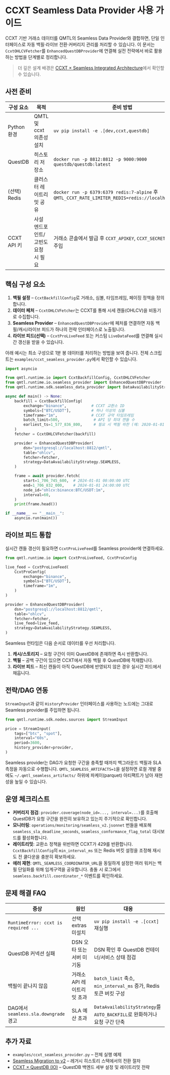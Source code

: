 # CCXT Seamless Data Provider 사용 가이드

CCXT 기반 거래소 데이터를 QMTL의 Seamless Data Provider와 결합하면, 단일 인터페이스로 자동 백필·라이브 전환·커버리지 관리를 처리할 수 있습니다. 이 문서는 `CcxtOHLCVFetcher`를 `EnhancedQuestDBProvider`에 연결해 실전 전략에서 바로 활용하는 방법을 단계별로 정리합니다.

> 더 깊은 설계 배경은 [CCXT × Seamless Integrated Architecture](../architecture/ccxt-seamless-integrated.md)에서 확인할 수 있습니다.

## 사전 준비

| 구성 요소 | 목적 | 준비 방법 |
| --- | --- | --- |
| Python 환경 | QMTL 및 ccxt 의존성 설치 | `uv pip install -e .[dev,ccxt,questdb]` |
| QuestDB | 히스토리 저장소 | `docker run -p 8812:8812 -p 9000:9000 questdb/questdb:latest` |
| (선택) Redis | 클러스터 레이트리밋 공유 | `docker run -p 6379:6379 redis:7-alpine` 후 `QMTL_CCXT_RATE_LIMITER_REDIS=redis://localhost:6379/0` |
| CCXT API 키 | 사설 엔드포인트/고빈도 요청 시 필요 | 거래소 콘솔에서 발급 후 `CCXT_APIKEY`, `CCXT_SECRET` 환경변수로 주입 |

## 핵심 구성 요소

1. **백필 설정** – `CcxtBackfillConfig`로 거래소, 심볼, 타임프레임, 페이징 정책을 정의합니다.
2. **데이터 페처** – `CcxtOHLCVFetcher`는 CCXT를 통해 시세 캔들(OHLCV)을 비동기로 수집합니다.
3. **Seamless Provider** – `EnhancedQuestDBProvider`에 페처를 연결하면 자동 백필/캐시/라이브 피드가 하나의 전략 인터페이스로 노출됩니다.
4. **라이브 피드(선택)** – `CcxtProLiveFeed` 또는 커스텀 `LiveDataFeed`를 연결해 실시간 갱신을 받을 수 있습니다.

아래 예시는 최소 구성으로 1분 봉 데이터를 처리하는 방법을 보여 줍니다. 전체 스크립트는 `examples/ccxt_seamless_provider.py`에서 확인할 수 있습니다.

```python
import asyncio

from qmtl.runtime.io import CcxtBackfillConfig, CcxtOHLCVFetcher
from qmtl.runtime.io.seamless_provider import EnhancedQuestDBProvider
from qmtl.runtime.sdk.seamless_data_provider import DataAvailabilityStrategy

async def main() -> None:
    backfill = CcxtBackfillConfig(
        exchange="binance",           # CCXT 교환소 ID
        symbols=["BTC/USDT"],         # 하나 이상의 심볼
        timeframe="1m",               # CCXT 규약 타임프레임
        batch_limit=500,               # API 당 최대 캔들 수
        earliest_ts=1_577_836_800,     # 필요 시 백필 하한 (예: 2020-01-01 UTC)
    )
    fetcher = CcxtOHLCVFetcher(backfill)

    provider = EnhancedQuestDBProvider(
        dsn="postgresql://localhost:8812/qmtl",
        table="ohlcv",
        fetcher=fetcher,
        strategy=DataAvailabilityStrategy.SEAMLESS,
    )

    frame = await provider.fetch(
        start=1_706_745_600,  # 2024-01-01 00:00:00 UTC
        end=1_706_832_000,    # 2024-01-01 24:00:00 UTC
        node_id="ohlcv:binance:BTC/USDT:1m",
        interval=60,
    )
    print(frame.head())

if __name__ == "__main__":
    asyncio.run(main())
```

## 라이브 피드 통합

실시간 캔들 갱신이 필요하면 `CcxtProLiveFeed`를 Seamless provider에 연결하세요.

```python
from qmtl.runtime.io import CcxtProLiveFeed, CcxtProConfig

live_feed = CcxtProLiveFeed(
    CcxtProConfig(
        exchange="binance",
        symbols=["BTC/USDT"],
        timeframe="1m",
    )
)

provider = EnhancedQuestDBProvider(
    dsn="postgresql://localhost:8812/qmtl",
    table="ohlcv",
    fetcher=fetcher,
    live_feed=live_feed,
    strategy=DataAvailabilityStrategy.SEAMLESS,
)
```

Seamless 런타임은 다음 순서로 데이터를 우선 처리합니다.

1. **캐시/스토리지** – 요청 구간이 이미 QuestDB에 존재하면 즉시 반환합니다.
2. **백필** – 공백 구간이 있으면 CCXT에서 자동 백필 후 QuestDB에 적재합니다.
3. **라이브 피드** – 최신 캔들이 아직 QuestDB에 반영되지 않은 경우 실시간 피드에서 채웁니다.

## 전략/DAG 연동

`StreamInput`과 같이 `HistoryProvider` 인터페이스를 사용하는 노드에는 그대로 Seamless provider를 주입하면 됩니다.

```python
from qmtl.runtime.sdk.nodes.sources import StreamInput

price = StreamInput(
    tags=["btc", "spot"],
    interval="60s",
    period=3600,
    history_provider=provider,
)
```

Seamless provider는 DAG가 요청한 구간을 충족할 때까지 백그라운드 백필과 SLA 측정을 자동으로 수행합니다. `QMTL_SEAMLESS_ARTIFACTS=1`을 설정하면 로컬 개발 중에도 `~/.qmtl_seamless_artifacts/` 하위에 파케이(parquet) 아티팩트가 남아 재현성을 높일 수 있습니다.

## 운영 체크리스트

- **커버리지 점검**: `provider.coverage(node_id=..., interval=...)`를 호출해 QuestDB가 요청 구간을 완전히 보유하고 있는지 주기적으로 확인합니다.
- **모니터링**: `operations/monitoring/seamless_v2.jsonnet` 번들을 배포해 `seamless_sla_deadline_seconds`, `seamless_conformance_flag_total` 대시보드를 활성화합니다.
- **레이트리밋**: 교환소 정책을 위반하면 CCXT가 429를 반환합니다. `CcxtBackfillConfig`의 `min_interval_ms` 또는 Redis 버킷 설정을 조정해 재시도 전 쿨다운을 충분히 확보하세요.
- **에러 재현**: `QMTL_SEAMLESS_COORDINATOR_URL`을 동일하게 설정한 여러 워커는 백필 단일화를 위해 임계구역을 공유합니다. 충돌 시 로그에서 `seamless.backfill.coordinator_*` 이벤트를 확인하세요.

## 문제 해결 FAQ

| 증상 | 원인 | 대응 |
| --- | --- | --- |
| `RuntimeError: ccxt is required ...` | 선택 extras 미설치 | `uv pip install -e .[ccxt]` 재실행 |
| QuestDB 커넥션 실패 | DSN 오타 또는 서버 미기동 | DSN 확인 후 QuestDB 컨테이너/서비스 상태 점검 |
| 백필이 끝나지 않음 | 거래소 API 레이트리밋 초과 | `batch_limit` 축소, `min_interval_ms` 증가, Redis 토큰 버킷 구성 |
| DAG에서 `seamless.sla.downgrade` 경고 | SLA 예산 초과 | `DataAvailabilityStrategy`를 `AUTO_BACKFILL`로 완화하거나 요청 구간 단축 |

## 추가 자료

- `examples/ccxt_seamless_provider.py` – 전체 실행 예제
- [Seamless Migration to v2](seamless_migration_v2.md) – 레거시 히스토리 스택에서의 전환 절차
- [CCXT × QuestDB (IO)](../io/ccxt-questdb.md) – QuestDB 백엔드 세부 설정 및 레이트리밋 전략
